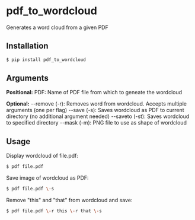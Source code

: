 # pdf_to_wordcloud

Generates a word cloud from a given PDF

## Installation

```zsh
$ pip install pdf_to_wordcloud
```

## Arguments

**Positional:**
PDF: Name of PDF file from which to geneate the wordcloud

**Optional:**
--remove (-r): Removes word from wordcloud. Accepts multiple arguments (one per flag)
--save (-s): Saves wordcloud as PDF to current directory (no additional argument needed)
--saveto (-st): Saves wordcloud to specified directory
--mask (-m): PNG file to use as shape of wordcloud

## Usage

Display wordcloud of file.pdf:
```zsh
$ pdf file.pdf
```

Save image of wordcloud as PDF:
```zsh
$ pdf file.pdf \-s
```

Remove "this" and "that" from wordcloud and save:
```zsh
$ pdf file.pdf \-r this \-r that \-s
```



